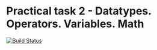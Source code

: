 # Practical task 2 - Datatypes. Operators. Variables. Math

[![Build Status](https://travis-ci.com/itmo-java-basics-2020/task-2-datatypes-and-operators-artempetr22.svg?branch=master)](https://travis-ci.com/itmo-java-basics-2020/task-2-datatypes-and-operators-artempetr22)
